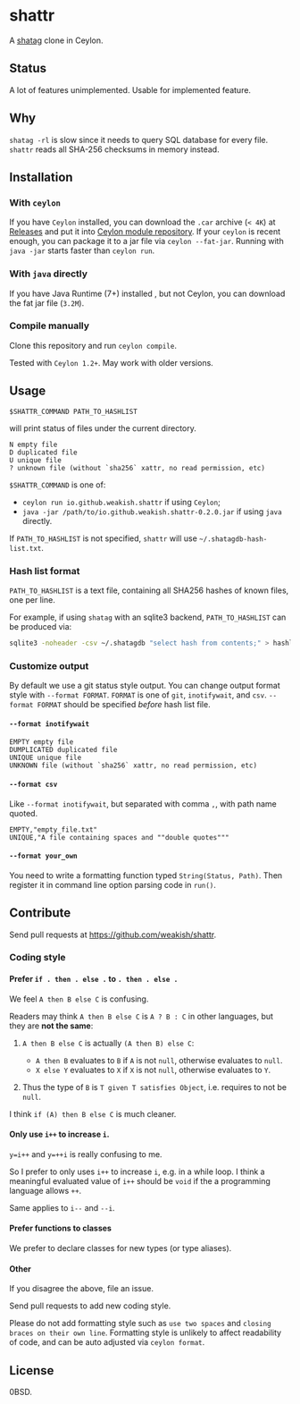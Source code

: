 shattr
========

A [shatag][] clone in Ceylon.

[shatag]: https://bitbucket.org/maugier/shatag

Status
------

A lot of features unimplemented.
Usable for implemented feature.

Why
----

`shatag -rl` is slow since it needs to query SQL database for every file.
`shattr` reads all SHA-256 checksums in memory instead.

Installation
--------------

### With `ceylon`

If you have `Ceylon` installed, you can download the `.car` archive (`< 4K`) at
[Releases][] and put it into [Ceylon module repository][repo].
If your `ceylon` is recent enough, you can package it to a jar file via `ceylon --fat-jar`.
Running with `java -jar` starts faster than `ceylon run`.

[Releases]: https://github.com/weakish/shattr/releases
[repo]: http://ceylon-lang.org/documentation/1.2/reference/repository/

### With `java` directly

If you have Java Runtime (7+) installed , but not Ceylon,
you can download the fat jar file (`3.2M`).

### Compile manually

Clone this repository and run `ceylon compile`.

Tested with `Ceylon 1.2+`.
May work with older versions.

Usage
------

    $SHATTR_COMMAND PATH_TO_HASHLIST

will print status of files under the current directory.


    N empty file
    D duplicated file
    U unique file
    ? unknown file (without `sha256` xattr, no read permission, etc)


`$SHATTR_COMMAND` is one of:

- `ceylon run io.github.weakish.shattr` if using `Ceylon`;
- `java -jar /path/to/io.github.weakish.shattr-0.2.0.jar` if using `java` directly.

If `PATH_TO_HASHLIST` is not specified,
`shattr` will use `~/.shatagdb-hash-list.txt`.

### Hash list format

`PATH_TO_HASHLIST` is a text file,
containing all SHA256 hashes of known files, one per line.

For example, if using `shatag` with an sqlite3 backend,
`PATH_TO_HASHLIST` can be produced via:

```sh
sqlite3 -noheader -csv ~/.shatagdb "select hash from contents;" > hashlist.csv
```

### Customize output

By default we use a git status style output.
You can change output format style with `--format FORMAT`.
`FORMAT` is one of `git`, `inotifywait`, and `csv`.
`--format FORMAT` should be specified *before* hash list file.

#### `--format inotifywait`

    EMPTY empty file
    DUMPLICATED duplicated file
    UNIQUE unique file
    UNKNOWN file (without `sha256` xattr, no read permission, etc)

#### `--format csv`

Like `--format inotifywait`, but separated with comma `,`, with path name quoted.

    EMPTY,"empty_file.txt"
    UNIQUE,"A file containing spaces and ""double quotes"""

#### `--format your_own`

You need to write a formatting function typed `String(Status, Path)`.
Then register it in command line option parsing code in `run()`.

Contribute
----------

Send pull requests at <https://github.com/weakish/shattr>.

### Coding style

#### Prefer `if . then . else .` to `. then . else .`

We feel `A then B else C` is confusing.

Readers may think `A then B else C` is `A ? B : C` in other languages, but they are **not the same**:

1. `A then B else C` is actually `(A then B) else C`:

	 * `A then B` evaluates to `B` if `A` is not `null`, otherwise evaluates to `null`.
	 * `X else Y` evaluates to `X` if `X` is not `null`, otherwise evaluates to `Y`.

2. Thus the type of `B` is `T given T satisfies Object`, i.e. requires to not be `null`.

I think `if (A) then B else C` is much cleaner.

#### Only use `i++` to increase `i`.

`y=i++` and `y=++i` is really confusing to me.

So I prefer to only uses `i++` to increase `i`, e.g. in a while loop.
I think a meaningful evaluated value of `i++` should be `void`
if the a programming language allows `++`.

Same applies to `i--` and `--i`.

#### Prefer functions to classes

We prefer to declare classes for new types (or type aliases).

#### Other

If you disagree the above, file an issue.

Send pull requests to add new coding style.

Please do not add formatting style such as `use two spaces` and `closing braces on their own line`.
Formatting style is unlikely to affect readability of code,
and can be auto adjusted via `ceylon format`.

License
--------

0BSD.



